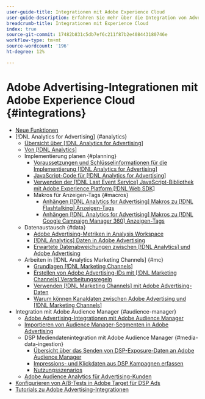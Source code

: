 ```yaml
---
user-guide-title: Integrationen mit Adobe Experience Cloud
user-guide-description: Erfahren Sie mehr über die Integration von Advertising DSP und Advertising Search mit anderen Adobe Experience Cloud-Produkten und -Services.
breadcrumb-title: Integrationen mit Experience Cloud
index: true
source-git-commit: 17482b831c5db7ef6c211f87b2e408443180746e
workflow-type: tm+mt
source-wordcount: '196'
ht-degree: 12%

---
```



# Adobe Advertising-Integrationen mit Adobe Experience Cloud {#integrations}

<!--  ADD LATER: and Adobe Experience Platform -->

+ [Neue Funktionen](/help/integrations/home.md)
+ [!DNL Analytics for Advertising] {#analytics}
   + [Übersicht über [!DNL Analytics for Advertising]](/help/integrations/analytics/overview.md)
   + [Von [!DNL Analytics]](/help/integrations/analytics/ids.md)
   + Implementierung planen {#planning}
      + [Voraussetzungen und Schlüsselinformationen für die Implementierung [!DNL Analytics for Advertising]](/help/integrations/analytics/prerequisites.md)
      + [JavaScript-Code für [!DNL Analytics for Advertising]](/help/integrations/analytics/javascript.md)
      + [Verwenden der [!DNL Last Event Service] JavaScript-Bibliothek mit Adobe Experience Platform [!DNL Web SDK]](/help/integrations/analytics/web-sdk.md)
      + Makros für Anzeigen-Tags {#macros}
         + [Anhängen [!DNL Analytics for Advertising] Makros zu [!DNL Flashtalking] Anzeigen-Tags](/help/integrations/analytics/macros-flashtalking.md)
         + [Anhängen [!DNL Analytics for Advertising] Makros zu [!DNL Google Campaign Manager 360] Anzeigen-Tags](/help/integrations/analytics/macros-google-campaign-manager.md)
   + Datenaustausch {#data}
      + [Adobe Advertising-Metriken in Analysis Workspace](/help/integrations/analytics/advertising-metrics-in-analytics.md)
      + [[!DNL Analytics] Daten in Adobe Advertising](/help/integrations/analytics/analytics-data-in-advertising.md)
      + [Erwartete Datenabweichungen zwischen [!DNL Analytics] und Adobe Advertising](/help/integrations/analytics/data-variances.md)
   + Arbeiten in [!DNL Analytics Marketing Channels] {#mc}
      + [Grundlagen [!DNL Marketing Channels]](/help/integrations/analytics/marketing-channels/mc-overview.md)
      + [Erstellen von Adobe Advertising-IDs mit [!DNL Marketing Channels] Verarbeitungsregeln](/help/integrations/analytics/marketing-channels/mc-ids.md)
      + [Verwenden [!DNL Marketing Channels] mit Adobe Advertising-Daten](/help/integrations/analytics/marketing-channels/mc-ac-data.md)
      + [Warum können Kanaldaten zwischen Adobe Advertising und [!DNL Marketing Channels]](/help/integrations/analytics/marketing-channels/mc-data-variances.md)
+ Integration mit Adobe Audience Manager {#audience-manager}
   + [Adobe Advertising-Integrationen mit Adobe Audience Manager](/help/integrations/audience-manager/overview.md)
   + [Importieren von Audience Manager-Segmenten in Adobe Advertising](/help/integrations/audience-manager/import-audiences.md)
   + DSP Mediendatenintegration mit Adobe Audience Manager {#media-data-ingestion}
      + [Übersicht über das Senden von DSP-Exposure-Daten an Adobe Audience Manager](/help/integrations/audience-manager/media-data-integration/overview.md)
      + [Impressions- und Klickdaten aus DSP Kampagnen erfassen](/help/integrations/audience-manager/media-data-integration/collect.md)
      + [Nutzungsszenarios](/help/integrations/audience-manager/media-data-integration/use-cases.md)
   + [Adobe Audience Analytics für Advertising-Kunden](/help/integrations/audience-manager/audience-analytics.md)
+ [Konfigurieren von A/B-Tests in Adobe Target für DSP Ads](/help/integrations/target/overview-ab-tests.md)
+ [Tutorials zu Adobe Advertising-Integrationen](https://experienceleague.adobe.com/docs/advertising-cloud-learn/tutorials/overview.html)<!-- rename if the tutorials TOC structure changes -->
